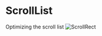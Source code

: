 # ScrollList
Optimizing the scroll list
![ScrollRect](https://user-images.githubusercontent.com/50480696/236126314-9b0d136b-1b00-4b89-b2a8-9c1365e10828.gif)
